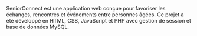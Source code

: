 SeniorConnect est une application web conçue pour favoriser les échanges, rencontres et événements entre personnes âgées. Ce projet a été développé en HTML, CSS, JavaScript et PHP avec gestion de session et base de données MySQL.
